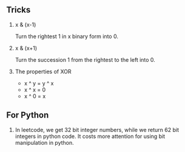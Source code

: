 ## Tricks

1. x & (x-1)
	
	Turn the rightest 1 in x binary form into 0.
	
2. x & (x+1)

	Turn the succession 1 from the rightest to the left into 0.
	
3. The properties of XOR

	* x ^ y = y ^ x
	* x ^ x = 0
	* x ^ 0 = x

## For Python

1. In leetcode, we get 32 bit integer numbers, while we return 62 bit integers in python code. It costs more attention for using bit manipulation in python.
	